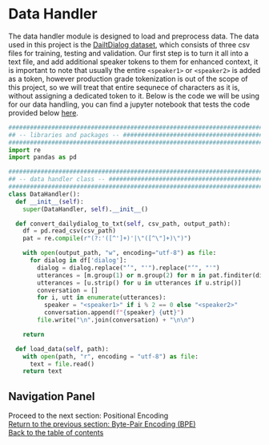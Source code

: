 # Data Handler
The data handler module is designed to load and preprocess data. The data used in this project is the [DailtDialog dataset](https://www.kaggle.com/datasets/thedevastator/dailydialog-unlock-the-conversation-potential-in), which consists of three csv files for training, testing and validation. Our first step is to turn it all into a text file, and add additional speaker tokens to them for enhanced context, it is important to note that usually the entire `<speaker1>` or `<speaker2>` is added as a token, however production grade tokenization is out of the scope of this project, so we will treat that entire sequnece of characters as it is, without assigning a dedicated token to it. Below is the code we will be using for our data handling, you can find a jupyter notebook that tests the code provided below [here](/development/data_handler_test.ipynb).

```python
########################################################################################################################
## -- libraries and packages -- ########################################################################################
########################################################################################################################
import re
import pandas as pd

########################################################################################################################
## -- data handler class -- ############################################################################################
########################################################################################################################
class DataHandler():
  def __init__(self):
    super(DataHandler, self).__init__()

  def convert_dailydialog_to_txt(self, csv_path, output_path):
    df = pd.read_csv(csv_path)
    pat = re.compile(r"(?:'([^']+)'|\"([^\"]+)\")")

    with open(output_path, "w", encoding="utf-8") as file:
      for dialog in df['dialog']:
        dialog = dialog.replace("’", "'").replace("‘", "'")
        utterances = [m.group(1) or m.group(2) for m in pat.finditer(dialog)]
        utterances = [u.strip() for u in utterances if u.strip()]
        conversation = []
        for i, utt in enumerate(utterances):
          speaker = "<speaker1>" if i % 2 == 0 else "<speaker2>"
          conversation.append(f"{speaker} {utt}")
        file.write("\n".join(conversation) + "\n\n")

    return

  def load_data(self, path):
    with open(path, "r", encoding = "utf-8") as file:
      text = file.read()
    return text
```

## Navigation Panel
Proceed to the next section: Positional Encoding<br>
[Return to the previous section: Byte-Pair Encoding (BPE)](/documentation/markdowns/tokenization.md)<br>
[Back to the table of contents](/)<br>